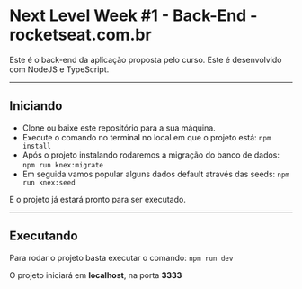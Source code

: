 # Next Level Week #1 - Back-End - rocketseat.com.br 
Este é o back-end da aplicação proposta pelo curso. Este é desenvolvido com NodeJS e TypeScript.

---

## Iniciando 
+ Clone ou baixe este repositório para a sua máquina.
+ Execute o comando no terminal no local em que o projeto está: `npm install`
+ Após o projeto instalando rodaremos a migração do banco de dados: `npm run knex:migrate`
+ Em seguida vamos popular alguns dados default através das seeds: `npm run knex:seed`

E o projeto já estará pronto para ser executado.

---

## Executando
Para rodar o projeto basta executar o comando: `npm run dev`

O projeto iniciará em **localhost**, na porta **3333**
